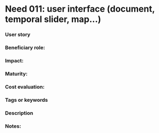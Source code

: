 # Need 011: user interface (document, temporal slider, map...)

### User story

### Beneficiary role: 

### Impact: 

### Maturity:

### Cost evaluation:

### Tags or keywords

### Description

### Notes:
